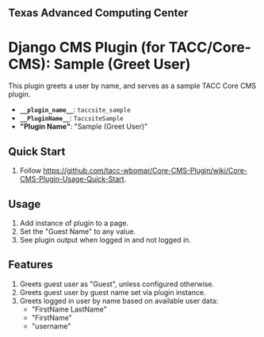 ## Texas Advanced Computing Center
# Django CMS Plugin (for TACC/Core-CMS): Sample (Greet User)

This plugin greets a user by name, and serves as a sample TACC Core CMS plugin.

- __`__plugin_name__`__: `taccsite_sample`
- __`__PluginName__`__: `TaccsiteSample`
- __"Plugin Name"__: "Sample (Greet User)"

## Quick Start

1. Follow https://github.com/tacc-wbomar/Core-CMS-Plugin/wiki/Core-CMS-Plugin-Usage-Quick-Start.

## Usage

1. Add instance of plugin to a page.
1. Set the "Guest Name" to any value.
1. See plugin output when logged in and not logged in.

## Features

1. Greets guest user as "Guest", unless configured otherwise.
1. Greets guest user by guest name set via plugin instance.
1. Greets logged in user by name based on available user data:
    - "FirstName LastName"
    - "FirstName"
    - "username"
